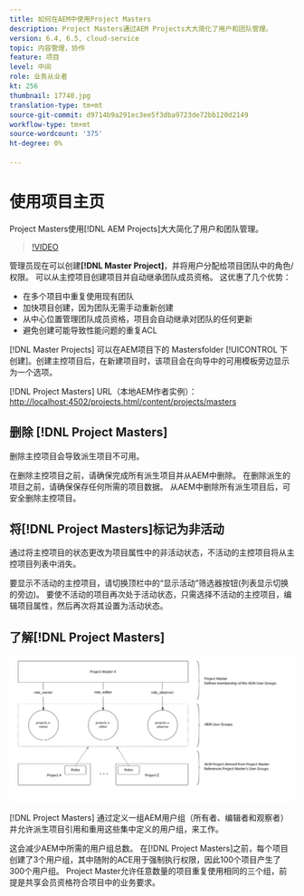 ```yaml
---
title: 如何在AEM中使用Project Masters
description: Project Masters通过AEM Projects大大简化了用户和团队管理。
version: 6.4, 6.5, cloud-service
topic: 内容管理，协作
feature: 项目
level: 中间
role: 业务从业者
kt: 256
thumbnail: 17740.jpg
translation-type: tm+mt
source-git-commit: d9714b9a291ec3ee5f3dba9723de72bb120d2149
workflow-type: tm+mt
source-wordcount: '375'
ht-degree: 0%

---
```



# 使用项目主页

Project Masters使用[!DNL AEM Projects]大大简化了用户和团队管理。

>[!VIDEO](https://video.tv.adobe.com/v/17740/?quality=12&learn=on)

管理员现在可以创建&#x200B;**[!DNL Master Project]**，并将用户分配给项目团队中的角色/权限。 可以从主控项目创建项目并自动继承团队成员资格。 这优惠了几个优势：

* 在多个项目中重复使用现有团队
* 加快项目创建，因为团队无需手动重新创建
* 从中心位置管理团队成员资格，项目会自动继承对团队的任何更新
* 避免创建可能导致性能问题的重复ACL

[!DNL Master Projects] 可以在AEM项目下的  Mastersfolder [!UICONTROL 下创建]。创建主控项目后，在新建项目时，该项目会在向导中的可用模板旁边显示为一个选项。

[!DNL Project Masters] URL（本地AEM作者实例）： [http://localhost:4502/projects.html/content/projects/masters](http://localhost:4502/projects.html/content/projects/masters)

## 删除 [!DNL Project Masters]

删除主控项目会导致派生项目不可用。

在删除主控项目之前，请确保完成所有派生项目并从AEM中删除。 在删除派生的项目之前，请确保保存任何所需的项目数据。 从AEM中删除所有派生项目后，可安全删除主控项目。

## 将[!DNL Project Masters]标记为非活动

通过将主控项目的状态更改为项目属性中的非活动状态，不活动的主控项目将从主控项目列表中消失。

要显示不活动的主控项目，请切换顶栏中的“显示活动”筛选器按钮(列表显示切换的旁边)。 要使不活动的项目再次处于活动状态，只需选择不活动的主控项目，编辑项目属性，然后再次将其设置为活动状态。

## 了解[!DNL Project Masters]

![项目主管技术视图](assets/use-project-masters/project-masters-architecture.png)

[!DNL Project Masters] 通过定义一组AEM用户组（所有者、编辑者和观察者）并允许派生项目引用和重用这些集中定义的用户组，来工作。

这会减少AEM中所需的用户组总数。 在[!DNL Project Masters]之前，每个项目创建了3个用户组，其中随附的ACE用于强制执行权限，因此100个项目产生了300个用户组。 Project Master允许任意数量的项目重复使用相同的三个组，前提是共享会员资格符合项目中的业务要求。
